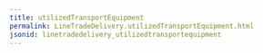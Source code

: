 ```yaml
---
title: utilizedTransportEquipment
permalink: LineTradeDelivery.utilizedTransportEquipment.html
jsonid: linetradedelivery_utilizedtransportequipment
---
```

